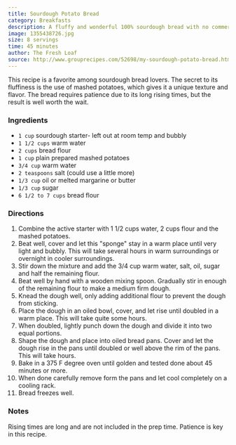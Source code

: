 ```yaml
---
title: Sourdough Potato Bread
category: Breakfasts
description: A fluffy and wonderful 100% sourdough bread with no commercial yeast. This bread has a creamy white moist interior and excellent taste and texture and is a high riser.
image: 1355438726.jpg
size: 8 servings
time: 45 minutes
author: The Fresh Loaf
source: http://www.grouprecipes.com/52698/my-sourdough-potato-bread.html
---
```


This recipe is a favorite among sourdough bread lovers. The secret to its fluffiness is the use of mashed potatoes, which gives it a unique texture and flavor. The bread requires patience due to its long rising times, but the result is well worth the wait.

### Ingredients

* `1 cup` sourdough starter- left out at room temp and bubbly
* `1 1/2 cups` warm water
* `2 cups` bread flour
* `1 cup` plain prepared mashed potatoes
* `3/4 cup` warm water
* `2 teaspoons` salt (could use a little more)
* `1/3 cup` oil or melted margarine or butter
* `1/3 cup` sugar
* `6 1/2 to 7 cups` bread flour

### Directions

1. Combine the active starter with 1 1/2 cups water, 2 cups flour and the mashed potatoes.
2. Beat well, cover and let this "sponge" stay in a warm place until very light and bubbly. This will take several hours in warm surroundings or overnight in cooler surroundings.
3. Stir down the mixture and add the 3/4 cup warm water, salt, oil, sugar and half the remaining flour.
4. Beat well by hand with a wooden mixing spoon. Gradually stir in enough of the remaining flour to make a medium firm dough.
5. Knead the dough well, only adding additional flour to prevent the dough from sticking.
6. Place the dough in an oiled bowl, cover, and let rise until doubled in a warm place. This will take quite some hours.
7. When doubled, lightly punch down the dough and divide it into two equal portions.
8. Shape the dough and place into oiled bread pans. Cover and let the dough rise in the pans until doubled or well above the rim of the pans. This will take hours.
9. Bake in a 375 F degree oven until golden and tested done about 45 minutes or more.
10. When done carefully remove form the pans and let cool completely on a cooling rack.
11. Bread freezes well.

### Notes

Rising times are long and are not included in the prep time. Patience is key in this recipe.